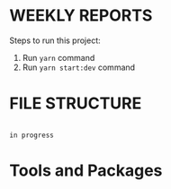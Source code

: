 # WEEKLY REPORTS

Steps to run this project:

1. Run `yarn` command
2. Run `yarn start:dev` command

# FILE STRUCTURE

```text

in progress

```

# Tools and Packages
